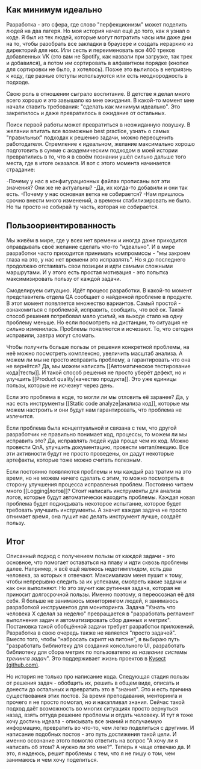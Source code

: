 ## Как минимум идеально
Разработка - это сфера, где слово "перфекционизм" может поделить людей на два лагеря. Но моя история начал ещё до того, как я узнал о коде. Я был из тех людей, которые могут потратить часы или даже дни на то, чтобы разобрать все закладки в браузере и создать иерархию из директорий для них. Или сесть и переименовать все 400 треков добавленных VK (это вам не Spotify, как назвали при загрузке, так трек и добавился), а потом им сортировать в алфавитном порядке (кнопки для сортировки не было, а хотелось). Позже это вылилось в неприязнь к коду, где разные отступы используются или есть неоднородность в подходе.

Свою роль в отношении сыграло воспитание. В детстве я делал много всего хорошо и это завышало ко мне ожидания. В какой-то момент мне начали ставить требования: "сделать как минимум идеально". Это закрепилось и даже превратилось в ожидание от остальных.

Поиск первой работы может превратиться в неожиданную ловушку. В желании впитать все возможные best practice, узнать о самых "правильных" подходах к решению задачи, можно переоценить работодателя. Стремление к идеальном, желание максимально хорошо подготовить в сумме с академическим подходом в моей истории превратились в то, что я в своём познании ушёл сильно дальше того места, где в итоге оказался. И вот с этого момента начинается страдание:

-Почему у нас в конфигурационных файлах прописаны вот эти значения? Они же не актуальны?
-Да, их когда-то добавили и они так есть.
-Почему у нас основная ветка не собирается?
-Нам пришлось срочно внести много изменений, а времени стабилизировать не было. Но ты просто не собирай ту часть, которая не собирается.
## Пользоориентированность
Мы живём в мире, где у всех нет времени и иногда даже приходится оправдывать своё желание сделать что-то "идеально". И в мире разработки часто приходится принимать компромиссы - "мы закроем глаза на это, у нас нет времени это исправлять". Но я до последнего продолжаю отстаивать свои позиции и идти самыми сложными маршрутами. И у этого есть простая мотивация - это попытка максимизировать пользу от каждой задачи.

Смоделируем ситуацию. Идёт процесс разработки. В какой-то момент представитель отдела QA сообщает о найденной проблеме в продукте. В этот момент появляется множество вариантов. Самый простой - ознакомиться с проблемой, исправить, сообщить, что всё ок. Такой способ решения потребовал мало усилий, на выходе стало на одну проблему меньше. Но если посмотреть на дистанции, то ситуация не сильно изменилась. Проблемы появляются и исчезают. То, что сегодня исправили, завтра могут сломать.

Чтобы получить больше пользы от решения конкретной проблемы, на неё можно посмотреть комплексно, увеличить масштаб анализа. А можем ли мы не просто исправить проблему, а гарантировать что она не вернётся? Да, мы можем написать [[Автоматическое тестирование кода|тесты]]. И такой способ решения не просто уберёт дефект, но и улучшить [[Product quality|качество продукта]]. Это уже единицы пользы, которые не исчезнут через день.

Если это проблема в коде, то могли ли мы отловить её заранее? Да, у нас есть инструменты [[Static code analyze|анализа код]], которые мы можем настроить и они будут нам гарантировать, что проблема не излечится.

Если проблема была концептуальной и связана с тем, что другой разработчик не правильно понимает код, процессы, то можем ли мы исправить это? Да, исправлять людей куда проще чем их код. Можно провести QnA, улучшить документацию, провести митап/лекцию. Все эти активности будут не просто проведены, он дадут некоторые артефакты, которые тоже можно считать полезным.

Если постоянно появляются проблемы и мы каждый раз тратим на это время, но не можем ничего сделать с этим, то можно посмотреть в сторону улучшения процесса исправления проблем. Постоянно читаем много [[Logging|логов]]? Стоит написать инструменты для анализа логов, которые будут автоматически находить проблемы. Каждая новая проблема будет подкидывать некоторое испытание, которое будет требовать улучшить инструменты. А значит каждая задача не просто отнимает время, она пушит нас делать инструмент лучше, создаёт пользу.
## Итог
Описанный подход с получением пользы от каждой задачи - это основное, что помогает оставаться на плаву и идти сквозь проблемы далее. Например, я всё ещё являюсь недотимплидом, есть два человека, за которых я отвечают. Максимализм меня пушит к тому, чтобы непрерывно следить за их успехами, смотреть какие задачи и как они выполняют. Но это звучит как рутинная задача, которая не приносит долгосрочной пользы. Именно поэтому, я переосознал её для себя. Я больше не занимаюсь мониторингом людей, я занимаюсь разработкой инструментов для мониторинга. Задача "Узнать что человека Х сделал за неделю" превращается в "разработать регламент выполнения задач и автоматизировать сбор данных и метрик". Постановка такой обобщённой задачи требует разработки приложений. Разработка в свою очередь также не является "просто задачей". Вместо того, чтобы "набросать скрипт на питоне", я выбираю путь "разработать библиотеку для создания консольного UI, разработать библиотеку для сбора метрик по пользователю из *название системы трекинга задач*". Это поддерживает жизнь проектов в [Kysect (github.com)](https://github.com/kysect).

Но история не только про написание кода. Следующая стадия пользы от решения задач - обобщить их, решить в общем виде, описать и донести до остальных и превратить это в "знания". Это и есть причина существования этих постов. За время преподавания, менторинга и прочего я не просто помогал, но и накапливал знания. Сейчас такой подход даёт возможность во многих ситуациях просто вернуться назад, взять оттуда решение проблемы и отдать человеку. И тут я тоже хочу достичь идеала - описывать все знаний и получаемую информацию, превратить во что-то, чем легко поделиться с другими. И написание подобных постов - это путь достижения такой цели. И именно осознание этого помогло ответить на вопрос "А хочу ли я написать об этом? А нужно ли это мне?". Теперь я чаще отвечаю да. И это, я надеюсь, решит проблемы с тем, что я не пишу о том, чем занимаюсь и чем хочу поделиться.